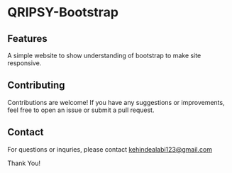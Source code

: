 # QRIPSY-Bootstrap
## Features
A simple website to show understanding of bootstrap to make site responsive.

## Contributing
Contributions are welcome! If you have any suggestions or improvements, feel free to open an issue or submit a pull request.

## Contact
For questions or inquries, please contact <a href="mailto:kehindealabi123@gmail.com" target="_blank">kehindealabi123@gmail.com<a>

Thank You!